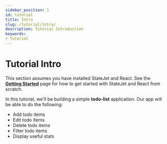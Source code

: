 ```yaml
---
sidebar_position: 1
id: tutorial
title: Intro
slug: /tutorial/intro/
description: Tutorial Introduction
keywords:
- tutorial
---
```


# Tutorial Intro

This section assumes you have installed StateJet and React. See the **[Getting Started](/docs/category/getting-started)** page for how to get started with StateJet and React from scratch.

In this tutorial, we'll be building a simple **todo-list** application. Our app will be able to do the following:

- Add todo items
- Edit todo items
- Delete todo items
- Filter todo items
- Display useful stats
